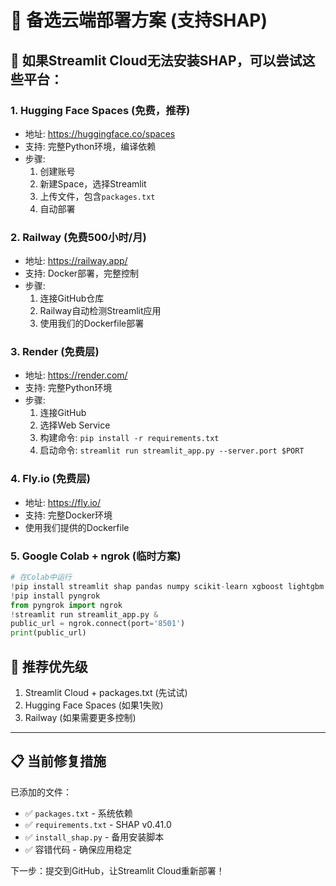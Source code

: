 # 🚀 备选云端部署方案 (支持SHAP)

## 🎯 如果Streamlit Cloud无法安装SHAP，可以尝试这些平台：

### 1. **Hugging Face Spaces** (免费，推荐)
- 地址: https://huggingface.co/spaces
- 支持: 完整Python环境，编译依赖
- 步骤:
  1. 创建账号
  2. 新建Space，选择Streamlit
  3. 上传文件，包含`packages.txt`
  4. 自动部署

### 2. **Railway** (免费500小时/月)
- 地址: https://railway.app/
- 支持: Docker部署，完整控制
- 步骤:
  1. 连接GitHub仓库
  2. Railway自动检测Streamlit应用
  3. 使用我们的Dockerfile部署

### 3. **Render** (免费层)
- 地址: https://render.com/
- 支持: 完整Python环境
- 步骤:
  1. 连接GitHub
  2. 选择Web Service
  3. 构建命令: `pip install -r requirements.txt`
  4. 启动命令: `streamlit run streamlit_app.py --server.port $PORT`

### 4. **Fly.io** (免费层)
- 地址: https://fly.io/
- 支持: 完整Docker环境
- 使用我们提供的Dockerfile

### 5. **Google Colab + ngrok** (临时方案)
```python
# 在Colab中运行
!pip install streamlit shap pandas numpy scikit-learn xgboost lightgbm matplotlib
!pip install pyngrok
from pyngrok import ngrok
!streamlit run streamlit_app.py &
public_url = ngrok.connect(port='8501')
print(public_url)
```

## 🎯 推荐优先级
1. Streamlit Cloud + packages.txt (先试试)
2. Hugging Face Spaces (如果1失败)
3. Railway (如果需要更多控制)

---

## 📋 当前修复措施

已添加的文件：
- ✅ `packages.txt` - 系统依赖
- ✅ `requirements.txt` - SHAP v0.41.0
- ✅ `install_shap.py` - 备用安装脚本
- ✅ 容错代码 - 确保应用稳定

下一步：提交到GitHub，让Streamlit Cloud重新部署！ 